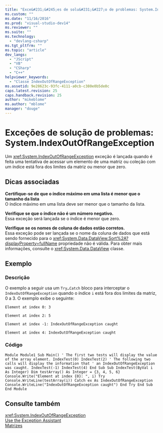 ```yaml
---
title: "Exce&#231;&#245;es de solu&#231;&#227;o de problemas: System.IndexOutOfRangeException | Microsoft Docs"
ms.custom: ""
ms.date: "11/16/2016"
ms.prod: "visual-studio-dev14"
ms.reviewer: ""
ms.suite: ""
ms.technology: 
  - "devlang-csharp"
ms.tgt_pltfrm: ""
ms.topic: "article"
dev_langs: 
  - "JScript"
  - "VB"
  - "CSharp"
  - "C++"
helpviewer_keywords: 
  - "Classe IndexOutOfRangeException"
ms.assetid: 9e28623c-93fc-4111-a0cb-c380e0b5de0c
caps.latest.revision: 25
caps.handback.revision: 25
author: "mikeblome"
ms.author: "mblome"
manager: "douge"
---
```

# Exce&#231;&#245;es de solu&#231;&#227;o de problemas: System.IndexOutOfRangeException
Um <xref:System.IndexOutOfRangeException> exceção é lançada quando é feita uma tentativa de acessar um elemento de uma matriz ou coleção com um índice está fora dos limites da matriz ou menor que zero.  
  
## Dicas associadas  
 **Certifique\-se de que o índice máximo em uma lista é menor que o tamanho da lista**  
 O índice máximo em uma lista deve ser menor que o tamanho da lista.  
  
 **Verifique se que o índice não é um número negativo.**  
 Essa exceção será lançada se o índice é menor que zero.  
  
 **Verifique se os nomes de coluna de dados estão corretos.**  
 Essa exceção pode ser lançada se o nome da coluna de dados que está sendo fornecido para o <xref:System.Data.DataView.Sort%2A?displayProperty=fullName> propriedade não é válida. Para obter mais informações, consulte o <xref:System.Data.DataView> classe.  
  
## Exemplo  
  
### Descrição  
 O exemplo a seguir usa um `Try…Catch` bloco para interceptar o `IndexOutOfRangeException` quando o índice `i` está fora dos limites da matriz, 0 a 3. O exemplo exibe o seguinte:  
  
 `Element at index 0: 3`  
  
 `Element at index 2: 5`  
  
 `Element at index -1: IndexOutOfRangeException caught`  
  
 `Element at index 4: IndexOutOfRangeException caught`  
  
### Código  
  
```vb#  
Module Module1 Sub Main() ' The first two tests will display the value of the array element. IndexTest(0) IndexTest(2) ' The following two calls will display the information that ' an IndexOutOfRangeException was caught. IndexTest(-1) IndexTest(4) End Sub Sub IndexTest(ByVal i As Integer) Dim testArray() As Integer = {3, 4, 5, 6} Console.Write("Element at index {0}: ", i) Try Console.WriteLine(testArray(i)) Catch ex As IndexOutOfRangeException Console.WriteLine("IndexOutOfRangeException caught") End Try End Sub End Module  
```  
  
## Consulte também  
 <xref:System.IndexOutOfRangeException>   
 [Use the Exception Assistant](../Topic/How%20to:%20Use%20the%20Exception%20Assistant.md)   
 [Matrizes](../Topic/Arrays%20in%20Visual%20Basic.md)